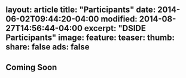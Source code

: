 layout: article
title: "Participants"
date: 2014-06-02T09:44:20-04:00
modified: 2014-08-27T14:56:44-04:00
excerpt: "DSIDE Participants"
image:
  feature:
  teaser:
  thumb:
share: false
ads: false
---

## Coming Soon
